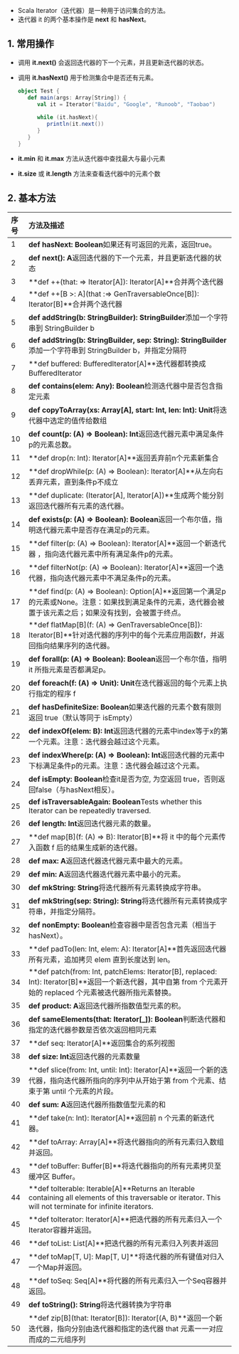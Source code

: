- Scala Iterator（迭代器）是一种用于访问集合的方法。
- 迭代器 it 的两个基本操作是 **next** 和 **hasNext**。

## 1. 常用操作

- 调用 **it.next()** 会返回迭代器的下一个元素，并且更新迭代器的状态。

- 调用 **it.hasNext()** 用于检测集合中是否还有元素。

  ```scala
  object Test {
     def main(args: Array[String]) {
        val it = Iterator("Baidu", "Google", "Runoob", "Taobao")
        
        while (it.hasNext){
           println(it.next())
        }
     }
  }
  ```

- **it.min** 和 **it.max** 方法从迭代器中查找最大与最小元素

- **it.size** 或 **it.length** 方法来查看迭代器中的元素个数

## 2. 基本方法

| 序号 | 方法及描述                                                   |
| :--- | :----------------------------------------------------------- |
| 1    | **def hasNext: Boolean**如果还有可返回的元素，返回true。     |
| 2    | **def next(): A**返回迭代器的下一个元素，并且更新迭代器的状态 |
| 3    | **def ++(that: => Iterator[A]): Iterator[A]**合并两个迭代器  |
| 4    | **def ++[B >: A](that :=> GenTraversableOnce[B]): Iterator[B]**合并两个迭代器 |
| 5    | **def addString(b: StringBuilder): StringBuilder**添加一个字符串到 StringBuilder b |
| 6    | **def addString(b: StringBuilder, sep: String): StringBuilder**添加一个字符串到 StringBuilder b，并指定分隔符 |
| 7    | **def buffered: BufferedIterator[A]**迭代器都转换成 BufferedIterator |
| 8    | **def contains(elem: Any): Boolean**检测迭代器中是否包含指定元素 |
| 9    | **def copyToArray(xs: Array[A], start: Int, len: Int): Unit**将迭代器中选定的值传给数组 |
| 10   | **def count(p: (A) => Boolean): Int**返回迭代器元素中满足条件p的元素总数。 |
| 11   | **def drop(n: Int): Iterator[A]**返回丢弃前n个元素新集合     |
| 12   | **def dropWhile(p: (A) => Boolean): Iterator[A]**从左向右丢弃元素，直到条件p不成立 |
| 13   | **def duplicate: (Iterator[A], Iterator[A])**生成两个能分别返回迭代器所有元素的迭代器。 |
| 14   | **def exists(p: (A) => Boolean): Boolean**返回一个布尔值，指明迭代器元素中是否存在满足p的元素。 |
| 15   | **def filter(p: (A) => Boolean): Iterator[A]**返回一个新迭代器 ，指向迭代器元素中所有满足条件p的元素。 |
| 16   | **def filterNot(p: (A) => Boolean): Iterator[A]**返回一个迭代器，指向迭代器元素中不满足条件p的元素。 |
| 17   | **def find(p: (A) => Boolean): Option[A]**返回第一个满足p的元素或None。注意：如果找到满足条件的元素，迭代器会被置于该元素之后；如果没有找到，会被置于终点。 |
| 18   | **def flatMap[B](f: (A) => GenTraversableOnce[B]): Iterator[B]**针对迭代器的序列中的每个元素应用函数f，并返回指向结果序列的迭代器。 |
| 19   | **def forall(p: (A) => Boolean): Boolean**返回一个布尔值，指明 it 所指元素是否都满足p。 |
| 20   | **def foreach(f: (A) => Unit): Unit**在迭代器返回的每个元素上执行指定的程序 f |
| 21   | **def hasDefiniteSize: Boolean**如果迭代器的元素个数有限则返回 true（默认等同于 isEmpty） |
| 22   | **def indexOf(elem: B): Int**返回迭代器的元素中index等于x的第一个元素。注意：迭代器会越过这个元素。 |
| 23   | **def indexWhere(p: (A) => Boolean): Int**返回迭代器的元素中下标满足条件p的元素。注意：迭代器会越过这个元素。 |
| 24   | **def isEmpty: Boolean**检查it是否为空, 为空返回 true，否则返回false（与hasNext相反）。 |
| 25   | **def isTraversableAgain: Boolean**Tests whether this Iterator can be repeatedly traversed. |
| 26   | **def length: Int**返回迭代器元素的数量。                    |
| 27   | **def map[B](f: (A) => B): Iterator[B]**将 it 中的每个元素传入函数 f 后的结果生成新的迭代器。 |
| 28   | **def max: A**返回迭代器迭代器元素中最大的元素。             |
| 29   | **def min: A**返回迭代器迭代器元素中最小的元素。             |
| 30   | **def mkString: String**将迭代器所有元素转换成字符串。       |
| 31   | **def mkString(sep: String): String**将迭代器所有元素转换成字符串，并指定分隔符。 |
| 32   | **def nonEmpty: Boolean**检查容器中是否包含元素（相当于 hasNext）。 |
| 33   | **def padTo(len: Int, elem: A): Iterator[A]**首先返回迭代器所有元素，追加拷贝 elem 直到长度达到 len。 |
| 34   | **def patch(from: Int, patchElems: Iterator[B], replaced: Int): Iterator[B]**返回一个新迭代器，其中自第 from 个元素开始的 replaced 个元素被迭代器所指元素替换。 |
| 35   | **def product: A**返回迭代器所指数值型元素的积。             |
| 36   | **def sameElements(that: Iterator[_]): Boolean**判断迭代器和指定的迭代器参数是否依次返回相同元素 |
| 37   | **def seq: Iterator[A]**返回集合的系列视图                   |
| 38   | **def size: Int**返回迭代器的元素数量                        |
| 39   | **def slice(from: Int, until: Int): Iterator[A]**返回一个新的迭代器，指向迭代器所指向的序列中从开始于第 from 个元素、结束于第 until 个元素的片段。 |
| 40   | **def sum: A**返回迭代器所指数值型元素的和                   |
| 41   | **def take(n: Int): Iterator[A]**返回前 n 个元素的新迭代器。 |
| 42   | **def toArray: Array[A]**将迭代器指向的所有元素归入数组并返回。 |
| 43   | **def toBuffer: Buffer[B]**将迭代器指向的所有元素拷贝至缓冲区 Buffer。 |
| 44   | **def toIterable: Iterable[A]**Returns an Iterable containing all elements of this traversable or iterator. This will not terminate for infinite iterators. |
| 45   | **def toIterator: Iterator[A]**把迭代器的所有元素归入一个Iterator容器并返回。 |
| 46   | **def toList: List[A]**把迭代器的所有元素归入列表并返回      |
| 47   | **def toMap[T, U]: Map[T, U]**将迭代器的所有键值对归入一个Map并返回。 |
| 48   | **def toSeq: Seq[A]**将代器的所有元素归入一个Seq容器并返回。 |
| 49   | **def toString(): String**将迭代器转换为字符串               |
| 50   | **def zip[B](that: Iterator[B]): Iterator[(A, B)**返回一个新迭代器，指向分别由迭代器和指定的迭代器 that 元素一一对应而成的二元组序列 |